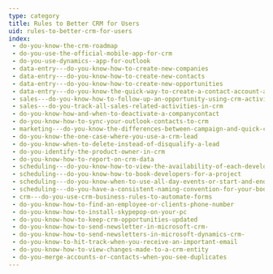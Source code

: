 ```yaml
---
type: category
title: Rules to Better CRM for Users
uid: rules-to-better-crm-for-users
index:
 - do-you-know-the-crm-roadmap
 - do-you-use-the-official-mobile-app-for-crm
 - do-you-use-dynamics--app-for-outlook
 - data-entry---do-you-know-how-to-create-new-companies
 - data-entry---do-you-know-how-to-create-new-contacts
 - data-entry---do-you-know-how-to-create-new-opportunities
 - data-entry---do-you-know-the-quick-way-to-create-a-contact-account-and-opportunity-in-one-go
 - sales---do-you-know-how-to-follow-up-an-opportunity-using-crm-activities
 - sales---do-you-track-all-sales-related-activities-in-crm
 - do-you-know-how-and-when-to-deactivate-a-companycontact
 - do-you-know-how-to-sync-your-outlook-contacts-to-crm
 - marketing---do-you-know-the-differences-between-campaign-and-quick-campaign-in-crm-
 - do-you-know-the-one-case-where-you-use-a-crm-lead
 - do-you-know-when-to-delete-instead-of-disqualify-a-lead
 - do-you-identify-the-product-owner-in-crm
 - do-you-know-how-to-report-on-crm-data
 - scheduling---do-you-know-how-to-view-the-availability-of-each-developer-resource-scheduling
 - scheduling---do-you-know-how-to-book-developers-for-a-project
 - scheduling---do-you-know-when-to-use-all-day-events-or-start-and-end-times-with-recurrence
 - scheduling---do-you-have-a-consistent-naming-convention-for-your-bookings
 - crm---do-you-use-crm-business-rules-to-automate-forms
 - do-you-know-how-to-find-an-employee-or-clients-phone-number
 - do-you-know-how-to-install-skypepop-on-your-pc
 - do-you-know-how-to-keep-crm-opportunities-updated
 - do-you-know-how-to-send-newsletter-in-microsoft-crm-
 - do-you-know-how-to-send-newsletters-in-microsoft-dynamics-crm-
 - do-you-know-to-hit-track-when-you-receive-an-important-email
 - do-you-know-how-to-view-changes-made-to-a-crm-entity
 - do-you-merge-accounts-or-contacts-when-you-see-duplicates
---
```




